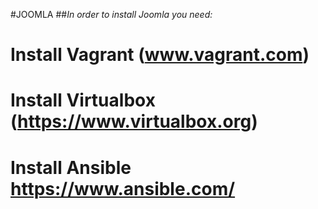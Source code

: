 #JOOMLA
##*In order to install Joomla you need:*


#  Install Vagrant (www.vagrant.com)
#  Install Virtualbox (https://www.virtualbox.org)
#  Install Ansible https://www.ansible.com/


